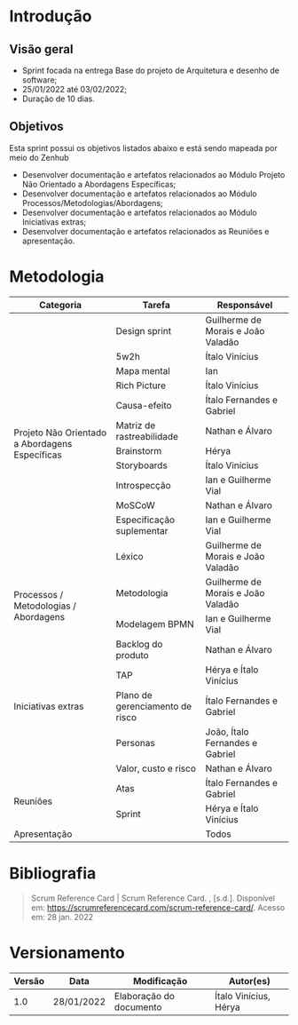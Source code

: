 # Introdução

## Visão geral

- Sprint focada na entrega Base do projeto de Arquitetura e desenho de software;
- 25/01/2022 até 03/02/2022;
- Duração de 10 dias.


## Objetivos

Esta sprint possui os objetivos listados abaixo e está sendo mapeada por meio do Zenhub

- Desenvolver documentação e artefatos relacionados ao Módulo Projeto Não Orientado a Abordagens Específicas;
- Desenvolver documentação e artefatos relacionados ao Módulo Processos/Metodologias/Abordagens;
- Desenvolver documentação e artefatos relacionados ao Módulo Iniciativas extras;
- Desenvolver documentação e artefatos relacionados as Reuniões e apresentação.

# Metodologia

<table>
<thead>
  <tr>
    <th>Categoria</th>
    <th>Tarefa</th>
    <th>Responsável</th>
  </tr>
</thead>
<tbody>
  <tr>
    <td rowspan="12">Projeto Não Orientado a Abordagens Específicas</td>
    <td>Design sprint</td>
    <td>Guilherme de Morais e João Valadão</td>
  </tr>
  <tr>
    <td>5w2h</td>
    <td>Ítalo Vinícius</td>
  </tr>
  <tr>
    <td>Mapa mental</td>
    <td>Ian</td>
  </tr>
  <tr>
    <td>Rich Picture</td>
    <td>Ítalo Vinícius</td>
  </tr>
  <tr>
    <td>Causa-efeito</td>
    <td>Ítalo Fernandes e Gabriel</td>
  </tr>
  <tr>
    <td>Matriz de rastreabilidade</td>
    <td>Nathan e Álvaro</td>
  </tr>
  <tr>
    <td>Brainstorm</td>
    <td>Hérya</td>
  </tr>
  <tr>
    <td>Storyboards</td>
    <td>Ítalo Vinícius</td>
  </tr>
  <tr>
    <td>Introspecção</td>
    <td>Ian e Guilherme Vial</td>
  </tr>
  <tr>
    <td>MoSCoW</td>
    <td>Nathan e Álvaro</td>
  </tr>
  <tr>
    <td>Especificação suplementar</td>
    <td>Ian e Guilherme Vial</td>
  </tr>
  <tr>
    <td>Léxico</td>
    <td>Guilherme de Morais e João Valadão</td>
  </tr>
  <tr>
    <td rowspan="2">Processos / Metodologias / Abordagens</td>
    <td>Metodologia</td>
    <td>Guilherme de Morais e João Valadão</td>
  </tr>
  <tr>
    <td>Modelagem BPMN</td>
    <td>Ian e Guilherme Vial</td>
  </tr>
  <tr>
    <td rowspan="5">Iniciativas extras</td>
    <td>Backlog do produto</td>
    <td>Nathan e Álvaro</td>
  </tr>
  <tr>
    <td>TAP</td>
    <td>Hérya e Ítalo Vinícius</td>
  </tr>
  <tr>
    <td>Plano de gerenciamento de risco</td>
    <td>Ítalo Fernandes e Gabriel</td>
  </tr>
  <tr>
    <td>Personas</td>
    <td>João, Ítalo Fernandes e Gabriel</td>
  </tr>
  <tr>
    <td>Valor, custo e risco</td>
    <td>Nathan e Álvaro</td>
  </tr>
  <tr>
    <td rowspan="2">Reuniões</td>
    <td>Atas</td>
    <td>Ítalo Fernandes e Gabriel</td>
  </tr>
  <tr>
    <td>Sprint</td>
    <td>Hérya e Ítalo Vinícius</td>
  </tr>
  <tr>
    <td>Apresentação</td>
    <td></td>
    <td>Todos</td>
  </tr>
</tbody>
</table>

# Bibliografia

> Scrum Reference Card | Scrum Reference Card. , [s.d.]. Disponível em: <https://scrumreferencecard.com/scrum-reference-card/>. Acesso em: 28 jan. 2022

# Versionamento

Versão | Data | Modificação | Autor(es) |
|--|--|--|--|
|1.0|28/01/2022| Elaboração do documento |Ítalo Vinícius, Hérya|